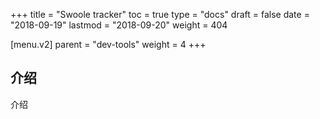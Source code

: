 +++
title = "Swoole tracker"
toc = true
type = "docs"
draft = false
date = "2018-09-19"
lastmod = "2018-09-20"
weight = 404

[menu.v2]
  parent = "dev-tools"
  weight = 4
+++

## 介绍

介绍
